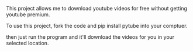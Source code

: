 This project allows me to download youtube videos for free without getting youtube premium. 

To use this project, fork the code and pip install pytube into your comptuer. 

then just run the program and it'll download the videos for you in your selected location. 
